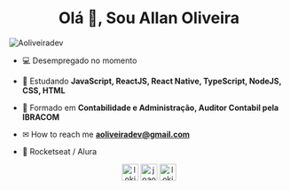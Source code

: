 <h1 align="center">Olá 👋, Sou Allan Oliveira</h1>

<p align="left"> <img src="https://komarev.com/ghpvc/?username=aoliveiradev" alt="Aoliveiradev" /> </p>

- 💻 Desempregado no momento 

- 🌱 Estudando **JavaScript, ReactJS, React Native, TypeScript, NodeJS, CSS, HTML**

- 💬 Formado em **Contabilidade e Administração, Auditor Contabil pela IBRACOM**

- ✉ How to reach me **aoliveiradev@gmail.com**

- 🚀 Rocketseat / Alura

<p align="center">
<a href="https://twitter.com/lokizinrj" target="blank"><img align="center" src="https://cdn.jsdelivr.net/npm/simple-icons@3.0.1/icons/twitter.svg" alt="lokizinrj" height="30" width="30" /></a>
<a href="https://www.linkedin.com/in/allan-oliveira-928385131" target="blank"><img align="center" src="https://cdn.jsdelivr.net/npm/simple-icons@3.0.1/icons/linkedin.svg" alt="joaoinacioneto" height="30" width="30" /></a>
<a href="https://instagram.com/lokizinrj" target="blank"><img align="center" src="https://cdn.jsdelivr.net/npm/simple-icons@3.0.1/icons/instagram.svg" alt="lokizinrj" height="30" width="30" /></a>
</p>
